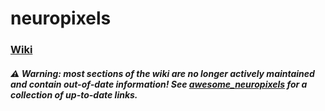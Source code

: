 # neuropixels



### [Wiki](https://github.com/cortex-lab/neuropixels/wiki) 

##### ⚠️ Warning: most sections of the wiki are no longer actively maintained and contain out-of-date information! See [awesome_neuropixels](https://github.com/Julie-Fabre/awesome_neuropixels) for a collection of up-to-date links.

